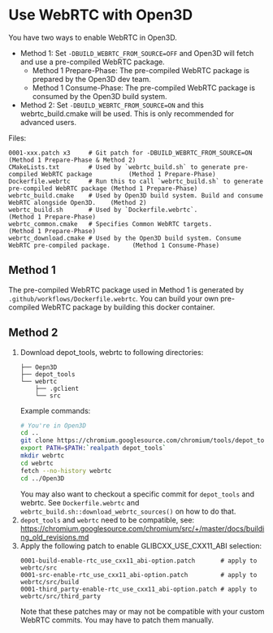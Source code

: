 # Use WebRTC with Open3D

You have two ways to enable WebRTC in Open3D.
- Method 1: Set `-DBUILD_WEBRTC_FROM_SOURCE=OFF` and Open3D will fetch and use
  a pre-compiled WebRTC package.
  - Method 1 Prepare-Phase: The pre-compiled WebRTC package is prepared by the Open3D dev team.
  - Method 1 Consume-Phase: The pre-compiled WebRTC package is consumed by the Open3D build system.
- Method 2: Set `-DBUILD_WEBRTC_FROM_SOURCE=ON` and this webrtc_build.cmake
  will be used. This is only recommended for advanced users.

Files:
```
0001-xxx.patch x3     # Git patch for -DBUILD_WEBRTC_FROM_SOURCE=ON                                (Method 1 Prepare-Phase & Method 2)
CMakeLists.txt        # Used by `webrtc_build.sh` to generate pre-compiled WebRTC package          (Method 1 Prepare-Phase)
Dockerfile.webrtc     # Run this to call `webrtc_build.sh` to generate pre-compiled WebRTC package (Method 1 Prepare-Phase)
webrtc_build.cmake    # Used by Open3D build system. Build and consume WebRTC alongside Open3D.    (Method 2)
webrtc_build.sh       # Used by `Dockerfile.webrtc`.                                               (Method 1 Prepare-Phase)
webrtc_common.cmake   # Specifies Common WebRTC targets.                                           (Method 1 Prepare-Phase)
webrtc_download.cmake # Used by the Open3D build system. Consume WebRTC pre-compiled package.      (Method 1 Consume-Phase)
```

## Method 1

The pre-compiled WebRTC package used in Method 1 is generated by
`.github/workflows/Dockerfile.webrtc`. You can build your own pre-compiled
WebRTC package by building this docker container.

## Method 2

1. Download depot_tools, webrtc to following directories:
   ```
   ├── Oepn3D
   ├── depot_tools
   └── webrtc
       ├── .gclient
       └── src
   ```
   Example commands:
   ```bash
   # You're in Open3D
   cd ..
   git clone https://chromium.googlesource.com/chromium/tools/depot_tools.git
   export PATH=$PATH:`realpath depot_tools`
   mkdir webrtc
   cd webrtc
   fetch --no-history webrtc
   cd ../Open3D
   ```
   You may also want to checkout a specific commit for `depot_tools` and webrtc.
   See `Dockerfile.webrtc` and `webrtc_build.sh::download_webrtc_sources()` on
   how to do that.
2. `depot_tools` and `webrtc` need to be compatible, see:
   https://chromium.googlesource.com/chromium/src/+/master/docs/building_old_revisions.md
3. Apply the following patch to enable GLIBCXX_USE_CXX11_ABI selection:
   ```
   0001-build-enable-rtc_use_cxx11_abi-option.patch       # apply to webrtc/src
   0001-src-enable-rtc_use_cxx11_abi-option.patch         # apply to webrtc/src/build
   0001-third_party-enable-rtc_use_cxx11_abi-option.patch # apply to webrtc/src/third_party
   ```
   Note that these patches may or may not be compatible with your custom
   WebRTC commits. You may have to patch them manually.
